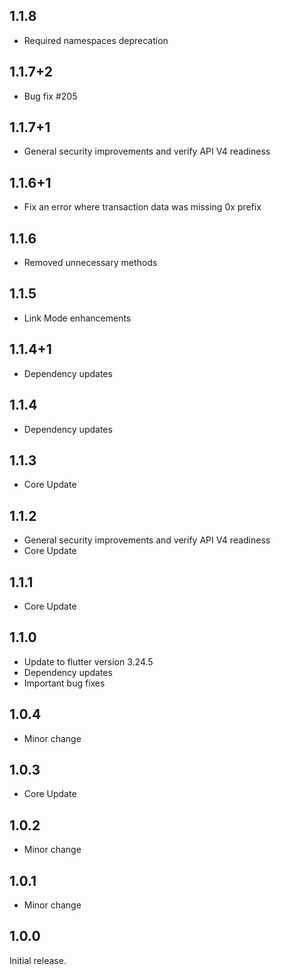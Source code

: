 ## 1.1.8

- Required namespaces deprecation

## 1.1.7+2

- Bug fix #205

## 1.1.7+1

- General security improvements and verify API V4 readiness

## 1.1.6+1

- Fix an error where transaction data was missing 0x prefix

## 1.1.6

- Removed unnecessary methods

## 1.1.5

- Link Mode enhancements

## 1.1.4+1

- Dependency updates

## 1.1.4

- Dependency updates

## 1.1.3

- Core Update

## 1.1.2

- General security improvements and verify API V4 readiness
- Core Update

## 1.1.1

- Core Update

## 1.1.0

- Update to flutter version 3.24.5
- Dependency updates
- Important bug fixes

## 1.0.4

- Minor change

## 1.0.3

- Core Update

## 1.0.2

- Minor change

## 1.0.1

- Minor change

## 1.0.0

Initial release.
